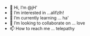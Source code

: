 - 👋 Hi, I’m @jH'
- 👀 I’m interested in ...alifzlh!
- 🌱 I’m currently learning ... ha'
- 💞️ I’m looking to collaborate on ... love
- 📫 How to reach me ... telepathy

<!---
juelrana2life/juelrana2life is a ✨ special ✨ repository because its `README.md` (this file) appears on your GitHub profile.
You can click the Preview link to take a look at your changes.
--->
